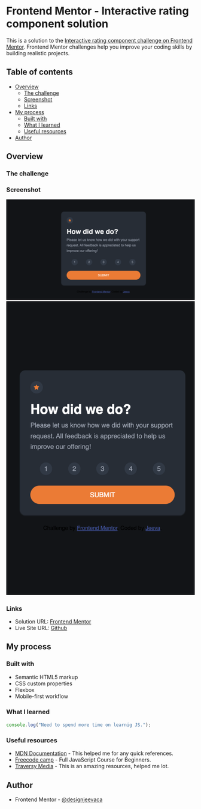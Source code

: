 # Frontend Mentor - Interactive rating component solution

This is a solution to the [Interactive rating component challenge on Frontend Mentor](https://www.frontendmentor.io/challenges/interactive-rating-component-koxpeBUmI). Frontend Mentor challenges help you improve your coding skills by building realistic projects.

## Table of contents

- [Overview](#overview)
  - [The challenge](#the-challenge)
  - [Screenshot](#screenshot)
  - [Links](#links)
- [My process](#my-process)
  - [Built with](#built-with)
  - [What I learned](#what-i-learned)
  - [Useful resources](#useful-resources)
- [Author](#author)

## Overview

### The challenge

### Screenshot

![Desktop](./assets/screenshot/desktop-screenshot.png)
![Mobile](./assets/screenshot/mobile-screenshot.png)

### Links

- Solution URL: [Frontend Mentor](https://www.frontendmentor.io/profile/jeevatek)
- Live Site URL: [Github](https://jeevatek.github.io/Interactive-rating-component/)

## My process

### Built with

- Semantic HTML5 markup
- CSS custom properties
- Flexbox
- Mobile-first workflow

### What I learned

```js
console.log("Need to spend more time on learnig JS.");
```

### Useful resources

- [MDN Documentation](https://developer.mozilla.com) - This helped me for any quick references.
- [Freecode camp](https://www.freecodecamp.org/news/full-javascript-course-for-beginners/) - Full JavaScript Course for Beginners.
- [Traversy Media](https://www.traversymedia.com) - This is an amazing resources, helped me lot.

## Author

- Frontend Mentor - [@designjeevaca](https://www.frontendmentor.io/profile/designjeevaca)
